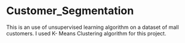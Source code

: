 # Customer_Segmentation
This is an use of unsupervised learning algorithm on a dataset of mall customers. I used K- Means Clustering algorithm for this project.

